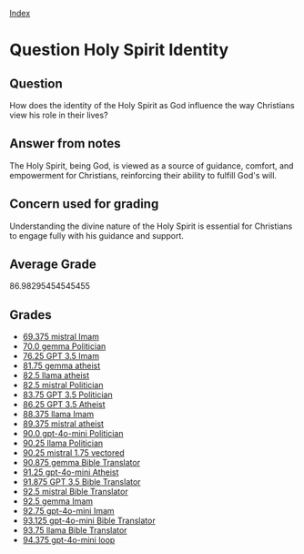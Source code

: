 
[Index](../../index.md)
# Question Holy Spirit Identity
## Question
How does the identity of the Holy Spirit as God influence the way Christians view his role in their lives?

## Answer from notes
The Holy Spirit, being God, is viewed as a source of guidance, comfort, and empowerment for Christians, reinforcing their ability to fulfill God's will.

## Concern used for grading
Understanding the divine nature of the Holy Spirit is essential for Christians to engage fully with his guidance and support.

## Average Grade
86.98295454545455

## Grades
 * [69.375 mistral Imam](../answers/mistral_Imam/Holy_Spirit_Identity.md)
 * [70.0 gemma Politician](../answers/gemma_Politician/Holy_Spirit_Identity.md)
 * [76.25 GPT 3.5 Imam](../answers/GPT_3.5_Imam/Holy_Spirit_Identity.md)
 * [81.75 gemma atheist](../answers/gemma_atheist/Holy_Spirit_Identity.md)
 * [82.5 llama atheist](../answers/llama_atheist/Holy_Spirit_Identity.md)
 * [82.5 mistral Politician](../answers/mistral_Politician/Holy_Spirit_Identity.md)
 * [83.75 GPT 3.5 Politician](../answers/GPT_3.5_Politician/Holy_Spirit_Identity.md)
 * [86.25 GPT 3.5 Atheist](../answers/GPT_3.5_Atheist/Holy_Spirit_Identity.md)
 * [88.375 llama Imam](../answers/llama_Imam/Holy_Spirit_Identity.md)
 * [89.375 mistral atheist](../answers/mistral_atheist/Holy_Spirit_Identity.md)
 * [90.0 gpt-4o-mini Politician](../answers/gpt-4o-mini_Politician/Holy_Spirit_Identity.md)
 * [90.25 llama Politician](../answers/llama_Politician/Holy_Spirit_Identity.md)
 * [90.25 mistral 1.75 vectored](../answers/mistral_1.75_vectored/Holy_Spirit_Identity.md)
 * [90.875 gemma Bible Translator](../answers/gemma_Bible_Translator/Holy_Spirit_Identity.md)
 * [91.25 gpt-4o-mini Atheist](../answers/gpt-4o-mini_Atheist/Holy_Spirit_Identity.md)
 * [91.875 GPT 3.5 Bible Translator](../answers/GPT_3.5_Bible_Translator/Holy_Spirit_Identity.md)
 * [92.5 mistral Bible Translator](../answers/mistral_Bible_Translator/Holy_Spirit_Identity.md)
 * [92.5 gemma Imam](../answers/gemma_Imam/Holy_Spirit_Identity.md)
 * [92.75 gpt-4o-mini Imam](../answers/gpt-4o-mini_Imam/Holy_Spirit_Identity.md)
 * [93.125 gpt-4o-mini Bible Translator](../answers/gpt-4o-mini_Bible_Translator/Holy_Spirit_Identity.md)
 * [93.75 llama Bible Translator](../answers/llama_Bible_Translator/Holy_Spirit_Identity.md)
 * [94.375 gpt-4o-mini loop](../answers/gpt-4o-mini_loop/Holy_Spirit_Identity.md)
